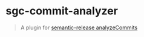 # sgc-commit-analyzer

> A plugin for [semantic-release analyzeCommits](https://github.com/semantic-release/semantic-release#analyzecommits)
